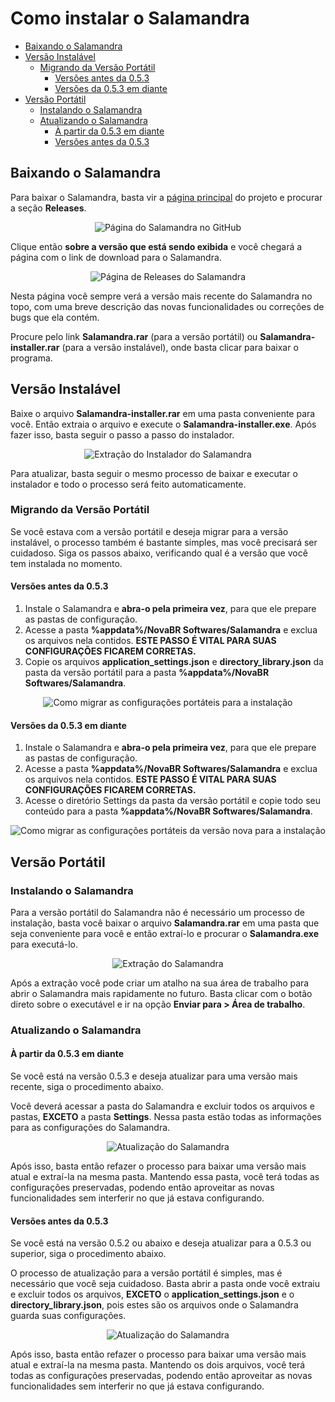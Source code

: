 # Como instalar o Salamandra

- [Baixando o Salamandra](#baixando-o-salamandra)
- [Versão Instalável](#versão-instalável)
  - [Migrando da Versão Portátil](#migrando-da-versão-portátil)
    - [Versões antes da 0.5.3](#versões-antes-da-053)
    - [Versões da 0.5.3 em diante](#versões-da-053-em-diante)
- [Versão Portátil](#versão-portatil)
  - [Instalando o Salamandra](#instalando-o-salamandra)
  - [Atualizando o Salamandra](#atualizando-o-salamandra)
    - [À partir da 0.5.3 em diante](#á-partir-da-053-em-diante)
    - [Versões antes da 0.5.3](#versões-antes-da-053)

## Baixando o Salamandra

Para baixar o Salamandra, basta vir a [página principal](https://github.com/ocarolino/SalamandraRadio) do projeto e procurar a seção **Releases**.

<p align="center">
<img src="Images/SalamandraGitHub.png" alt="Página do Salamandra no GitHub" />
</p>

Clique então **sobre a versão que está sendo exibida** e você chegará a página com o link de download para o Salamandra.

<p align="center">
<img src="Images/SalamandraReleases.png" alt="Página de Releases do Salamandra" />
</p>

Nesta página você sempre verá a versão mais recente do Salamandra no topo, com uma breve descrição das novas funcionalidades ou correções de bugs que ela contém. 

Procure pelo link **Salamandra.rar** (para a versão portátil) ou **Salamandra-installer.rar** (para a versão instalável), onde basta clicar para baixar o programa.

## Versão Instalável

Baixe o arquivo **Salamandra-installer.rar** em uma pasta conveniente para você. Então extraia o arquivo e execute o **Salamandra-installer.exe**. Após fazer isso, basta seguir o passo a passo do instalador. 

<p align="center">
<img src="Images/ExtractingSalamandraInstaller.webp" alt="Extração do Instalador do Salamandra" />
</p>

Para atualizar, basta seguir o mesmo processo de baixar e executar o instalador e todo o processo será feito automaticamente.

### Migrando da Versão Portátil

Se você estava com a versão portátil e deseja migrar para a versão instalável, o processo também é bastante simples, mas você precisará ser cuidadoso. Siga os passos abaixo, verificando qual é a versão que você tem instalada no momento.

#### Versões antes da 0.5.3

1. Instale o Salamandra e **abra-o pela primeira vez**, para que ele prepare as pastas de configuração.
2. Acesse a pasta **%appdata%/NovaBR Softwares/Salamandra** e exclua os arquivos nela contidos. **ESTE PASSO É VITAL PARA SUAS CONFIGURAÇÕES FICAREM CORRETAS.**
3. Copie os arquivos **application_settings.json** e **directory_library.json** da pasta da versão portátil para a pasta **%appdata%/NovaBR Softwares/Salamandra**.

<p align="center">
<img src="Images/MigratingSalamandraSettings.webp" alt="Como migrar as configurações portáteis para a instalação" />
</p>

#### Versões da 0.5.3 em diante

1. Instale o Salamandra e **abra-o pela primeira vez**, para que ele prepare as pastas de configuração.
2. Acesse a pasta **%appdata%/NovaBR Softwares/Salamandra** e exclua os arquivos nela contidos. **ESTE PASSO É VITAL PARA SUAS CONFIGURAÇÕES FICAREM CORRETAS.**
3. Acesse o diretório Settings da pasta da versão portátil e copie todo seu conteúdo para a pasta **%appdata%/NovaBR Softwares/Salamandra**.

<p align="center">
<img src="Images/MigratingSalamandraFromSettingsFolder.webp" alt="Como migrar as configurações portáteis da versão nova para a instalação" />
</p>

## Versão Portátil

### Instalando o Salamandra

Para a versão portátil do Salamandra não é necessário um processo de instalação, basta você baixar o arquivo **Salamandra.rar** em uma pasta que seja conveniente para você e então extraí-lo e procurar o **Salamandra.exe** para executá-lo. 

<p align="center">
<img src="Images/ExtractingSalamandra.webp" alt="Extração do Salamandra" />
</p>

Após a extração você pode criar um atalho na sua área de trabalho para abrir o Salamandra mais rapidamente no futuro. Basta clicar com o botão direto sobre o executável e ir na opção **Enviar para > Área de trabalho**.

### Atualizando o Salamandra

#### À partir da 0.5.3 em diante

Se você está na versão 0.5.3 e deseja atualizar para uma versão mais recente, siga o procedimento abaixo.

Você deverá acessar a pasta do Salamandra e excluir todos os arquivos e pastas, **EXCETO** a pasta **Settings**. Nessa pasta estão todas as informações para as configurações do Salamandra.

<p align="center">
<img src="Images/UpdatingSalamandraSettingsFolder.webp" alt="Atualização do Salamandra" />
</p>

Após isso, basta então refazer o processo para baixar uma versão mais atual e extraí-la na mesma pasta. Mantendo essa pasta, você terá todas as configurações preservadas, podendo então aproveitar as novas funcionalidades sem interferir no que já estava configurando.

#### Versões antes da 0.5.3

Se você está na versão 0.5.2 ou abaixo e deseja atualizar para a 0.5.3 ou superior, siga o procedimento abaixo.

O processo de atualização para a versão portátil é simples, mas é necessário que você seja cuidadoso. Basta abrir a pasta onde você extraiu e excluir todos os arquivos, **EXCETO** o **application_settings.json** e o **directory_library.json**, pois estes são os arquivos onde o Salamandra guarda suas configurações.

<p align="center">
<img src="Images/UpdatingSalamandra.webp" alt="Atualização do Salamandra" />
</p>

Após isso, basta então refazer o processo para baixar uma versão mais atual e extraí-la na mesma pasta. Mantendo os dois arquivos, você terá todas as configurações preservadas, podendo então aproveitar as novas funcionalidades sem interferir no que já estava configurando.
